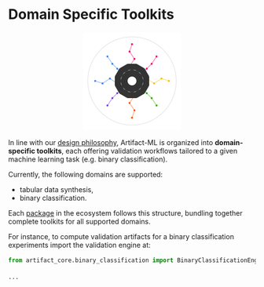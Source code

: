 # Domain Specific Toolkits

<p align="center">
  <img src="../../assets/artifact_ml_logo.svg" width="200" alt="Artifact-ML Logo">
</p>  

In line with our [design philosophy](design_philosophy.md), Artifact-ML is organized into **domain-specific toolkits**, each offering validation workflows tailored to a given machine learning task (e.g. binary classification).

Currently, the following domains are supported:

- tabular data synthesis,
- binary classification.

Each [package](pages/packages.md) in the ecosystem follows this structure, bundling together complete toolkits for all supported domains.

For instance, to compute validation artifacts for a binary classification experiments import the validation engine at:  
```python
from artifact_core.binary_classification import BinaryClassificationEngine

...
